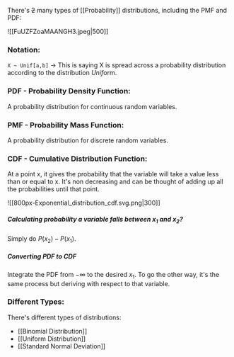 There's ~~2~~ many types of [[Probability]] distributions, including the PMF and PDF:

![[FuUZFZoaMAANGH3.jpeg|500]]

### Notation:
`X ~ Unif[a,b]` -> This is saying X is spread across a probability distribution according to the distribution *Unif*orm.

### PDF - Probability Density Function:
A probability distribution for continuous random variables.
### PMF - Probability Mass Function:
A probability distribution for discrete random variables. 
### CDF - Cumulative Distribution Function:
At a point x, it gives the probability that the variable will take a value less than or equal to x. It's non decreasing and can be thought of adding up all the probabilities until that point. 

![[800px-Exponential_distribution_cdf.svg.png|300]]

##### Calculating probability a variable falls between $x_1$ and $x_2$?
Simply do $P(x_2)-P(x_1)$.

##### Converting PDF to CDF
Integrate the PDF from $-\infty$ to the desired $x_1$. To go the other way, it's the same process but deriving with respect to that variable. 


### Different Types:
There's different types of distributions:
- [[Binomial Distribution]]
- [[Uniform Distribution]]
- [[Standard Normal Deviation]]
